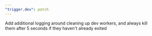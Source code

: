 ```yaml
---
"trigger.dev": patch
---
```


Add additional logging around cleaning up dev workers, and always kill them after 5 seconds if they haven't already exited

